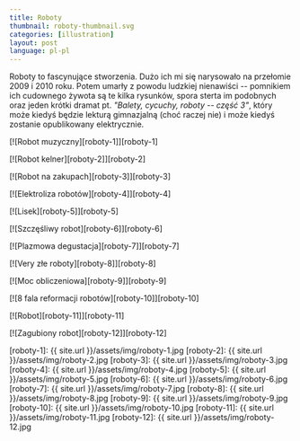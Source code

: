 ```yaml
---
title: Roboty
thumbnail: roboty-thumbnail.svg
categories: [illustration]
layout: post
language: pl-pl
---
```


Roboty to fascynujące stworzenia. Dużo ich mi się narysowało na przełomie 2009 i 2010 roku. Potem umarły z powodu ludzkiej nienawiści -- pomnikiem ich cudownego żywota są te kilka rysunków, spora sterta im podobnych oraz jeden krótki dramat pt. _"Balety, cycuchy, roboty -- część 3"_, który może kiedyś będzie lekturą gimnazjalną (choć raczej nie) i może kiedyś zostanie opublikowany elektrycznie.

[![Robot muzyczny][roboty-1]][roboty-1]

[![Robot kelner][roboty-2]][roboty-2]

[![Robot na zakupach][roboty-3]][roboty-3]

[![Elektroliza robotów][roboty-4]][roboty-4]

[![Lisek][roboty-5]][roboty-5]

[![Szczęśliwy robot][roboty-6]][roboty-6]

[![Plazmowa degustacja][roboty-7]][roboty-7]

[![Very złe roboty][roboty-8]][roboty-8]

[![Moc obliczeniowa][roboty-9]][roboty-9]

[![8 fala reformacji robotów][roboty-10]][roboty-10]

[![Robot][roboty-11]][roboty-11]

[![Zagubiony robot][roboty-12]][roboty-12]

[roboty-1]: {{ site.url }}/assets/img/roboty-1.jpg
[roboty-2]: {{ site.url }}/assets/img/roboty-2.jpg
[roboty-3]: {{ site.url }}/assets/img/roboty-3.jpg
[roboty-4]: {{ site.url }}/assets/img/roboty-4.jpg
[roboty-5]: {{ site.url }}/assets/img/roboty-5.jpg
[roboty-6]: {{ site.url }}/assets/img/roboty-6.jpg
[roboty-7]: {{ site.url }}/assets/img/roboty-7.jpg
[roboty-8]: {{ site.url }}/assets/img/roboty-8.jpg
[roboty-9]: {{ site.url }}/assets/img/roboty-9.jpg
[roboty-10]: {{ site.url }}/assets/img/roboty-10.jpg
[roboty-11]: {{ site.url }}/assets/img/roboty-11.jpg
[roboty-12]: {{ site.url }}/assets/img/roboty-12.jpg
